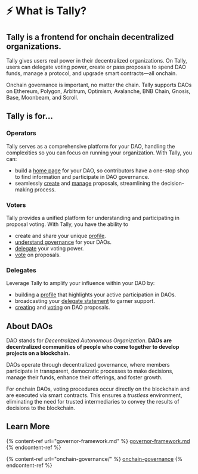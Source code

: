 # ⚡ What is Tally?

## Tally is a frontend for onchain decentralized organizations.

Tally gives users real power in their decentralized organizations. On Tally, users can delegate voting power, create or pass proposals to spend DAO funds, manage a protocol, and upgrade smart contracts—all onchain.

Onchain governance is important, no matter the chain. Tally supports DAOs on Ethereum, Polygon, Arbitrum, Optimism, Avalanche, BNB Chain, Gnosis, Base, Moonbeam, and Scroll.

## Tally is for...

### Operators

Tally serves as a comprehensive platform for your DAO, handling the complexities so you can focus on running your organization. With Tally, you can:

* build a [home page](../navigating-the-tally-platform/dao-page.md) for your DAO, so contributors have a one-stop shop to find information and participate in DAO governance.
* seamlessly [create](../proposals/creating-proposals/) and [manage](../proposals/managing-proposals/) proposals, streamlining the decision-making process.

### Voters

Tally provides a unified platform for understanding and participating in proposal voting. With Tally, you have the ability to

* create and share your unique [profile](../navigating-the-tally-platform/tally-profile.md).
* [understand governance](../navigating-the-tally-platform/dao-page.md) for your DAOs.
* [delegate](../proposals/delegating-voting-power.md) your voting power.
* [vote](../proposals/voting-on-proposals.md) on proposals.

### Delegates

Leverage Tally to amplify your influence within your DAO by:

* building a [profile](../navigating-the-tally-platform/tally-profile.md) that highlights your active participation in DAOs.
* broadcasting your [delegate statement](../delegations-on-tally/creating-a-delegate-statement.md) to garner support.
* [creating](../proposals/creating-proposals/) and [voting](../proposals/voting-on-proposals.md) on DAO proposals.

## About DAOs

DAO stands for _Decentralized Autonomous Organization_. **DAOs are decentralized communities of people who come together to develop projects on a blockchain.**

DAOs operate through decentralized governance, where members participate in transparent, democratic processes to make decisions, manage their funds, enhance their offerings, and foster growth.

For onchain DAOs, voting procedures occur directly on the blockchain and are executed via smart contracts. This ensures a _trustless_ environment, eliminating the need for trusted intermediaries to convey the results of decisions to the blockchain.

## Learn More

{% content-ref url="governor-framework.md" %}
[governor-framework.md](governor-framework.md)
{% endcontent-ref %}

{% content-ref url="onchain-governance/" %}
[onchain-governance](onchain-governance/)
{% endcontent-ref %}
